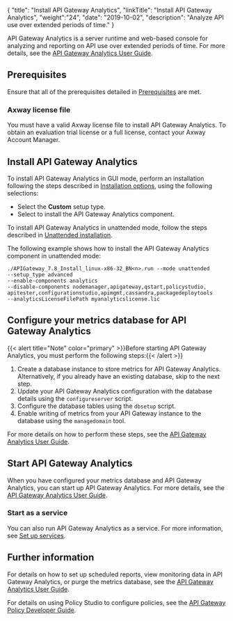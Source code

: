 {
"title": "Install API Gateway Analytics",
"linkTitle": "Install API Gateway Analytics",
"weight":"24",
"date": "2019-10-02",
"description": "Analyze API use over extended periods of time."
}

API Gateway Analytics is a server runtime and web-based console for analyzing and reporting on API use over extended periods of time. For more details, see the [API Gateway Analytics User Guide](/bundle/APIGateway_77_AnalyticsUserGuide_allOS_en_HTML5/).

## Prerequisites

Ensure that all of the prerequisites detailed in [Prerequisites](/docs/apigtw_install/system_requirements) are met.

### Axway license file

You must have a valid Axway license file to install API Gateway Analytics. To obtain an evaluation trial license or a full license, contact your Axway Account Manager.

## Install API Gateway Analytics

To install API Gateway Analytics in GUI mode, perform an installation following the steps described in [Installation options](/docs/apigtw_install/installation#select-setup-type), using the following selections:

* Select the **Custom** setup type.
* Select to install the API Gateway Analytics component.

To install API Gateway Analytics in unattended mode, follow the steps described in [Unattended installation](/docs/apigtw_install/installation_unattended).

The following example shows how to install the API Gateway Analytics component in unattended mode:

```
./APIGateway_7.8_Install_linux-x86-32_BN<n>.run --mode unattended
--setup_type advanced
--enable-components analytics
--disable-components nodemanager,apigateway,qstart,policystudio,
apitester,configurationstudio,apimgmt,cassandra,packagedeploytools
--analyticsLicenseFilePath myanalyticslicense.lic
```

## Configure your metrics database for API Gateway Analytics

{{< alert title="Note" color="primary" >}}Before starting API Gateway Analytics, you must perform the following steps:{{< /alert >}}

1. Create a database instance to store metrics for API Gateway Analytics. Alternatively, if you already have an existing database, skip to the next step.
2. Update your API Gateway Analytics configuration with the database details using the `configureserver` script.
3. Configure the database tables using the `dbsetup` script.
4. Enable writing of metrics from your API Gateway instance to the database using the `managedomain` tool.

For more details on how to perform these steps, see the [API Gateway Analytics User Guide](/bundle/APIGateway_77_AnalyticsUserGuide_allOS_en_HTML5/).

## Start API Gateway Analytics

When you have configured your metrics database and API Gateway Analytics, you can start up API Gateway Analytics. For more details, see the [API Gateway Analytics User Guide](/bundle/APIGateway_77_AnalyticsUserGuide_allOS_en_HTML5/).

### Start as a service

You can also run API Gateway Analytics as a service. For more information, see [Set up services](/docs/apigtw_install//post_overview#set-up-services).

## Further information

For details on how to set up scheduled reports, view monitoring data in API Gateway Analytics, or purge the metrics database, see the [API Gateway Analytics User Guide](/bundle/APIGateway_77_AnalyticsUserGuide_allOS_en_HTML5/).

For details on using Policy Studio to configure policies, see the [API Gateway Policy Developer Guide](/bundle/APIGateway_77_PolicyDevGuide_allOS_en_HTML5/).
